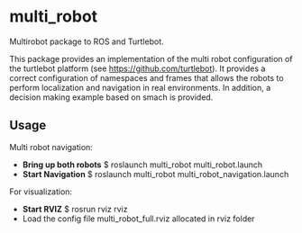 multi_robot
===========

Multirobot package to ROS and Turtlebot.

This package provides an implementation of the multi robot configuration of the turtlebot platform (see https://github.com/turtlebot). It provides a correct configuration of namespaces and frames that allows the robots to perform localization and navigation in real environments. In addition, a decision making example based on smach is provided.
 
## Usage

Multi robot navigation:

 *  **Bring up both robots**
 $  roslaunch multi_robot multi_robot.launch 
 *  **Start Navigation**
 $  roslaunch multi_robot multi_robot_navigation.launch

For visualization:

 *  **Start RVIZ**
    $ rosrun rviz rviz
 *  Load the config file multi_robot_full.rviz allocated in rviz folder